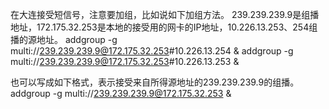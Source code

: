 在大连接受短信号，注意要加组，比如说如下加组方法。 239.239.239.9是组播地址，172.175.32.253是本地的接受用的网卡的IP地址，10.226.13.253、254组播的源地址。
addgroup -g multi://239.239.239.9@172.175.32.253#10.226.13.254 &
addgroup -g multi://239.239.239.9@172.175.32.253#10.226.13.253 &

也可以写成如下格式，表示接受来自所得源地址的239.239.239.9的组播。
addgroup -g multi://239.239.239.9@172.175.32.253 &
